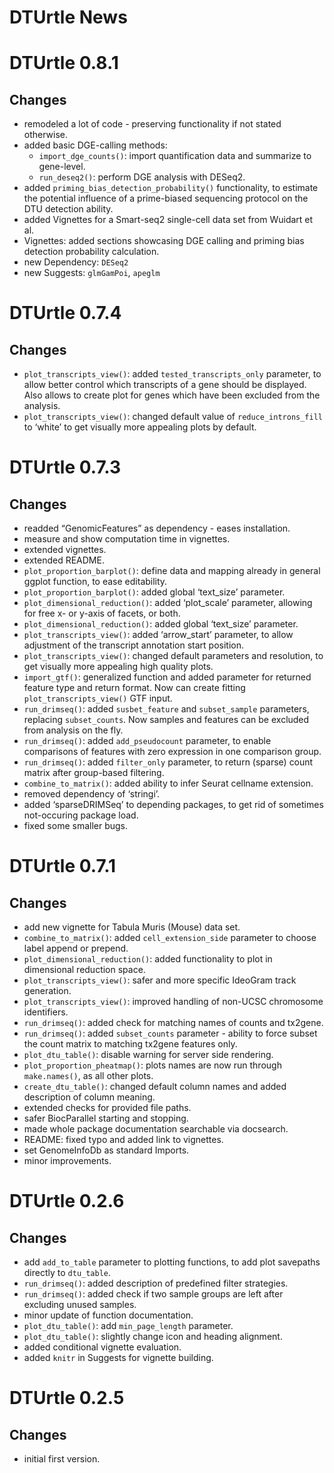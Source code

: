 DTUrtle News
================

# DTUrtle 0.8.1

## Changes

  - remodeled a lot of code - preserving functionality if not stated
    otherwise.
  - added basic DGE-calling methods:
      - `import_dge_counts()`: import quantification data and summarize
        to gene-level.
      - `run_deseq2()`: perform DGE analysis with DESeq2.
  - added `priming_bias_detection_probability()` functionality, to
    estimate the potential influence of a prime-biased sequencing
    protocol on the DTU detection ability.
  - added Vignettes for a Smart-seq2 single-cell data set from Wuidart
    et al.
  - Vignettes: added sections showcasing DGE calling and priming bias
    detection probability calculation.
  - new Dependency: `DESeq2`
  - new Suggests: `glmGamPoi`, `apeglm`

# DTUrtle 0.7.4

## Changes

  - `plot_transcripts_view()`: added `tested_transcripts_only`
    parameter, to allow better control which transcripts of a gene
    should be displayed. Also allows to create plot for genes which have
    been excluded from the analysis.
  - `plot_transcripts_view()`: changed default value of
    `reduce_introns_fill` to ‘white’ to get visually more appealing
    plots by default.

# DTUrtle 0.7.3

## Changes

  - readded “GenomicFeatures” as dependency - eases installation.
  - measure and show computation time in vignettes.
  - extended vignettes.
  - extended README.
  - `plot_proportion_barplot()`: define data and mapping already in
    general ggplot function, to ease editability.
  - `plot_proportion_barplot()`: added global ‘text\_size’ parameter.
  - `plot_dimensional_reduction()`: added ‘plot\_scale’ parameter,
    allowing for free x- or y-axis of facets, or both.
  - `plot_dimensional_reduction()`: added global ‘text\_size’ parameter.
  - `plot_transcripts_view()`: added ‘arrow\_start’ parameter, to allow
    adjustment of the transcript annotation start position.
  - `plot_transcripts_view()`: changed default parameters and
    resolution, to get visually more appealing high quality plots.
  - `import_gtf()`: generalized function and added parameter for
    returned feature type and return format. Now can create fitting
    `plot_transcripts_view()` GTF input.
  - `run_drimseq()`: added `susbet_feature` and `subset_sample`
    parameters, replacing `subset_counts`. Now samples and features can
    be excluded from analysis on the fly.
  - `run_drimseq()`: added `add_pseudocount` parameter, to enable
    comparisons of features with zero expression in one comparison
    group.
  - `run_drimseq()`: added `filter_only` parameter, to return (sparse)
    count matrix after group-based filtering.
  - `combine_to_matrix()`: added ability to infer Seurat cellname
    extension.
  - removed dependency of ‘stringi’.
  - added ‘sparseDRIMSeq’ to depending packages, to get rid of sometimes
    not-occuring package load.
  - fixed some smaller bugs.

# DTUrtle 0.7.1

## Changes

  - add new vignette for Tabula Muris (Mouse) data set.
  - `combine_to_matrix()`: added `cell_extension_side` parameter to
    choose label append or prepend.
  - `plot_dimensional_reduction()`: added functionality to plot in
    dimensional reduction space.
  - `plot_transcripts_view()`: safer and more specific IdeoGram track
    generation.
  - `plot_transcripts_view()`: improved handling of non-UCSC chromosome
    identifiers.
  - `run_drimseq()`: added check for matching names of counts and
    tx2gene.
  - `run_drimseq()`: added `subset_counts` parameter - ability to force
    subset the count matrix to matching tx2gene features only.
  - `plot_dtu_table()`: disable warning for server side rendering.
  - `plot_proportion_pheatmap()`: plots names are now run through
    `make.names()`, as all other plots.
  - `create_dtu_table()`: changed default column names and added
    description of column meaning.
  - extended checks for provided file paths.
  - safer BiocParallel starting and stopping.
  - made whole package documentation searchable via docsearch.
  - README: fixed typo and added link to vignettes.
  - set GenomeInfoDb as standard Imports.
  - minor improvements.

# DTUrtle 0.2.6

## Changes

  - add `add_to_table` parameter to plotting functions, to add plot
    savepaths directly to `dtu_table`.
  - `run_drimseq()`: added description of predefined filter strategies.
  - `run_drimseq()`: added check if two sample groups are left after
    excluding unused samples.
  - minor update of function documentation.
  - `plot_dtu_table()`: add `min_page_length` parameter.
  - `plot_dtu_table()`: slightly change icon and heading alignment.
  - added conditional vignette evaluation.
  - added `knitr` in Suggests for vignette building.

# DTUrtle 0.2.5

## Changes

  - initial first version.
